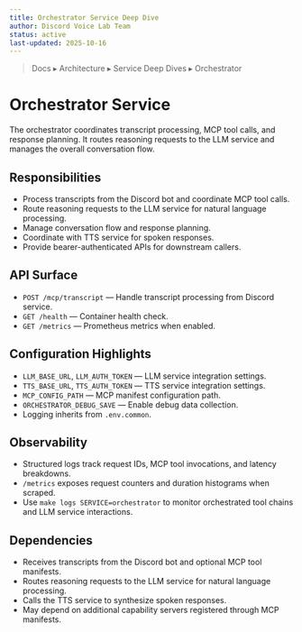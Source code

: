 ```yaml
---
title: Orchestrator Service Deep Dive
author: Discord Voice Lab Team
status: active
last-updated: 2025-10-16
---
```


<!-- markdownlint-disable-next-line MD041 -->
> Docs ▸ Architecture ▸ Service Deep Dives ▸ Orchestrator

# Orchestrator Service

The orchestrator coordinates transcript processing, MCP tool calls, and response planning. It routes reasoning requests to the LLM service and manages the overall conversation flow.

## Responsibilities

- Process transcripts from the Discord bot and coordinate MCP tool calls.
- Route reasoning requests to the LLM service for natural language processing.
- Manage conversation flow and response planning.
- Coordinate with TTS service for spoken responses.
- Provide bearer-authenticated APIs for downstream callers.

## API Surface

- `POST /mcp/transcript` — Handle transcript processing from Discord service.
- `GET /health` — Container health check.
- `GET /metrics` — Prometheus metrics when enabled.

## Configuration Highlights

- `LLM_BASE_URL`, `LLM_AUTH_TOKEN` — LLM service integration settings.
- `TTS_BASE_URL`, `TTS_AUTH_TOKEN` — TTS service integration settings.
- `MCP_CONFIG_PATH` — MCP manifest configuration path.
- `ORCHESTRATOR_DEBUG_SAVE` — Enable debug data collection.
- Logging inherits from `.env.common`.

## Observability

- Structured logs track request IDs, MCP tool invocations, and latency breakdowns.
- `/metrics` exposes request counters and duration histograms when scraped.
- Use `make logs SERVICE=orchestrator` to monitor orchestrated tool chains and LLM service interactions.

## Dependencies

- Receives transcripts from the Discord bot and optional MCP tool manifests.
- Routes reasoning requests to the LLM service for natural language processing.
- Calls the TTS service to synthesize spoken responses.
- May depend on additional capability servers registered through MCP manifests.
